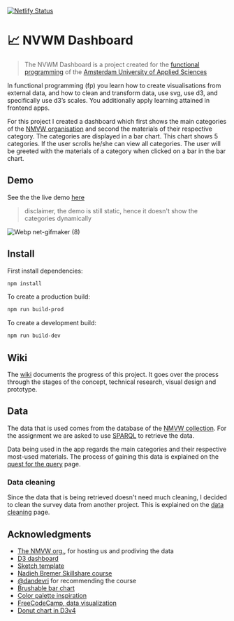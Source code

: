 [![Netlify Status](https://api.netlify.com/api/v1/badges/a77e8421-230a-49f8-96b9-327ef67bbe1a/deploy-status)](https://app.netlify.com/sites/boring-liskov-c16543/deploys)

# 📈 NVWM Dashboard

> The NVWM Dashboard is a project created for the [functional programming](https://github.com/cmda-tt/course-19-20/tree/master/functional-programming) of the [Amsterdam University of Applied Sciences](https://www.hva.nl/)

In functional programming (fp) you learn how to create visualisations from external data, and how to clean and transform data, use svg, use d3, and specifically use d3’s scales. You additionally apply learning attained in frontend apps.

For this project I created a dashboard which first shows the main categories of the [NMVW organisation](https://collectie.wereldculturen.nl/#/query/a399dc40-72c2-48e0-9675-654ffc84570f) and second the materials of their respective category. The categories are displayed in a bar chart. This chart shows 5 categories. If the user scrolls he/she can view all categories. The user will be greeted with the materials of a category when clicked on a bar in the bar chart.

## Demo
See the the live demo [here](https://functional-progammer.netlify.com/)

> disclaimer, the demo is still static, hence it doesn't show the categories dynamically

![Webp net-gifmaker (8)](https://user-images.githubusercontent.com/8048514/68758929-05cfc500-060f-11ea-8d78-dddc0e457a2a.gif)

## Install
First install dependencies:

```sh
npm install
```

To create a production build:

```sh
npm run build-prod
```

To create a development build:

```sh
npm run build-dev
```

## Wiki
The [wiki](https://github.com/MartijnKeesmaat/functional-programming/wiki) documents the progress of this project. It goes over the process through the stages of the concept, technical research, visual design and prototype.

## Data
The data that is used comes from the database of the [NMVW collection](https://collectie.wereldculturen.nl/). For the assignment we are asked to use [SPARQL](https://www.w3.org/TR/rdf-sparql-query/) to retrieve the data. 

Data being used in the app regards the main categories and their respective most-used materials. The process of gaining this data is explained on the [quest for the query](https://github.com/MartijnKeesmaat/functional-programming/wiki/Quest-for-the-query) page.

### Data cleaning
Since the data that is being retrieved doesn't need much cleaning, I decided to clean the survey data from another project. This is explained on the [data cleaning](https://github.com/MartijnKeesmaat/functional-programming/wiki/Data-cleaning-exercise) page.

## Acknowledgments
- [The NMVW org.](https://collectie.wereldculturen.nl/), for hosting us and prodiving the data
- [D3 dashboard](http://bl.ocks.org/NPashaP/96447623ef4d342ee09b)
- [Sketch template](https://www.ls.graphics/charts)
- [Nadieh Bremer Skillshare course](https://www.skillshare.com/classes/Data-Visualization-Customizing-Charts-for-Beauty-Impact/84030568/projects)
- [@dandevri](https://github.com/dandevri) for recommending the course
- [Brushable bar chart](http://bl.ocks.org/nbremer/4c015860931fb6a13afc7bac51f40b43)
- [Color palette inspiration](https://colorhunt.co/palette/361)
- [FreeCodeCamp, data visualization](https://www.freecodecamp.org/learn/data-visualization)
- [Donut chart in D3v4](https://codepen.io/zakariachowdhury/pen/EZeGJy)
